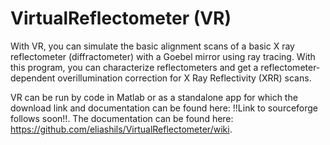 # VirtualReflectometer (VR)
 With VR, you can simulate the basic alignment scans of a basic X ray reflectometer (diffractometer) with a Goebel mirror using ray tracing.
 With this program, you can characterize reflectometers and get a reflectometer-dependent overillumination correction for X Ray Reflectivity (XRR) scans.
 
 VR can be run by code in Matlab or as a standalone app for which the download link and documentation can be found here: !!Link to sourceforge follows soon!!. 
The documentation can be found here: https://github.com/eliashils/VirtualReflectometer/wiki.
